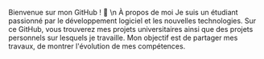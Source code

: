 Bienvenue sur mon GitHub ! 👋 \n
À propos de moi
Je suis un étudiant passionné par le développement logiciel et les nouvelles technologies. 
Sur ce GitHub, vous trouverez mes projets universitaires ainsi que des projets personnels sur lesquels je travaille. 
Mon objectif est de partager mes travaux, de montrer l'évolution de mes compétences.

